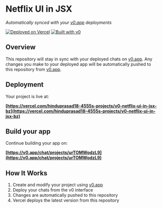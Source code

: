 # Netflix UI in JSX

*Automatically synced with your [v0.app](https://v0.app) deployments*

[![Deployed on Vercel](https://img.shields.io/badge/Deployed%20on-Vercel-black?style=for-the-badge&logo=vercel)](https://vercel.com/hinduprasad18-4555s-projects/v0-netflix-ui-in-jsx-bz)
[![Built with v0](https://img.shields.io/badge/Built%20with-v0.app-black?style=for-the-badge)](https://v0.app/chat/projects/urTOMWodzL9)

## Overview

This repository will stay in sync with your deployed chats on [v0.app](https://v0.app).
Any changes you make to your deployed app will be automatically pushed to this repository from [v0.app](https://v0.app).

## Deployment

Your project is live at:

**[https://vercel.com/hinduprasad18-4555s-projects/v0-netflix-ui-in-jsx-bz](https://vercel.com/hinduprasad18-4555s-projects/v0-netflix-ui-in-jsx-bz)**

## Build your app

Continue building your app on:

**[https://v0.app/chat/projects/urTOMWodzL9](https://v0.app/chat/projects/urTOMWodzL9)**

## How It Works

1. Create and modify your project using [v0.app](https://v0.app)
2. Deploy your chats from the v0 interface
3. Changes are automatically pushed to this repository
4. Vercel deploys the latest version from this repository